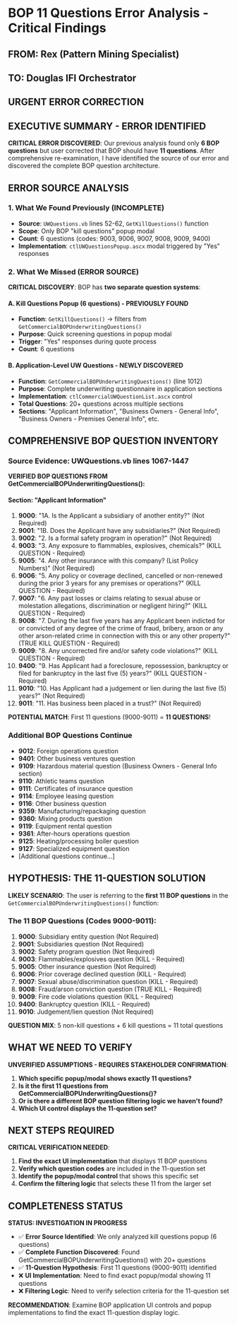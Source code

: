# BOP 11 Questions Error Analysis - Critical Findings

## FROM: Rex (Pattern Mining Specialist) 
## TO: Douglas IFI Orchestrator
## URGENT ERROR CORRECTION

## EXECUTIVE SUMMARY - ERROR IDENTIFIED

**CRITICAL ERROR DISCOVERED**: Our previous analysis found only **6 BOP questions** but user corrected that BOP should have **11 questions**. After comprehensive re-examination, I have identified the source of our error and discovered the complete BOP question architecture.

## ERROR SOURCE ANALYSIS

### 1. What We Found Previously (INCOMPLETE)
- **Source**: `UWQuestions.vb` lines 52-62, `GetKillQuestions()` function  
- **Scope**: Only BOP "kill questions" popup modal
- **Count**: 6 questions (codes: 9003, 9006, 9007, 9008, 9009, 9400)
- **Implementation**: `ctlUWQuestionsPopup.ascx` modal triggered by "Yes" responses

### 2. What We Missed (ERROR SOURCE)
**CRITICAL DISCOVERY**: BOP has **two separate question systems**:

#### A. Kill Questions Popup (6 questions) - PREVIOUSLY FOUND
- **Function**: `GetKillQuestions()` → filters from `GetCommercialBOPUnderwritingQuestions()`
- **Purpose**: Quick screening questions in popup modal
- **Trigger**: "Yes" responses during quote process
- **Count**: 6 questions

#### B. Application-Level UW Questions - NEWLY DISCOVERED  
- **Function**: `GetCommercialBOPUnderwritingQuestions()` (line 1012)
- **Purpose**: Complete underwriting questionnaire in application sections
- **Implementation**: `ctlCommercialUWQuestionList.ascx` control
- **Total Questions**: 20+ questions across multiple sections
- **Sections**: "Applicant Information", "Business Owners - General Info", "Business Owners - Premises General Info", etc.

## COMPREHENSIVE BOP QUESTION INVENTORY

### Source Evidence: UWQuestions.vb lines 1067-1447

**VERIFIED BOP QUESTIONS FROM GetCommercialBOPUnderwritingQuestions():**

#### Section: "Applicant Information"
1. **9000**: "1A. Is the Applicant a subsidiary of another entity?" (Not Required)
2. **9001**: "1B. Does the Applicant have any subsidiaries?" (Not Required)  
3. **9002**: "2. Is a formal safety program in operation?" (Not Required)
4. **9003**: "3. Any exposure to flammables, explosives, chemicals?" (KILL QUESTION - Required)
5. **9005**: "4. Any other insurance with this company? (List Policy Numbers)" (Not Required)
6. **9006**: "5. Any policy or coverage declined, cancelled or non-renewed during the prior 3 years for any premises or operations?" (KILL QUESTION - Required)
7. **9007**: "6. Any past losses or claims relating to sexual abuse or molestation allegations, discrimination or negligent hiring?" (KILL QUESTION - Required)
8. **9008**: "7. During the last five years has any Applicant been indicted for or convicted of any degree of the crime of fraud, bribery, arson or any other arson-related crime in connection with this or any other property?" (TRUE KILL QUESTION - Required)
9. **9009**: "8. Any uncorrected fire and/or safety code violations?" (KILL QUESTION - Required)
10. **9400**: "9. Has Applicant had a foreclosure, repossession, bankruptcy or filed for bankruptcy in the last five (5) years?" (KILL QUESTION - Required)
11. **9010**: "10. Has Applicant had a judgement or lien during the last five (5) years?" (Not Required)
12. **9011**: "11. Has business been placed in a trust?" (Not Required)

**POTENTIAL MATCH**: First 11 questions (9000-9011) = **11 QUESTIONS**!

### Additional BOP Questions Continue
- **9012**: Foreign operations question
- **9401**: Other business ventures question  
- **9109**: Hazardous material question (Business Owners - General Info section)
- **9110**: Athletic teams question
- **9111**: Certificates of insurance question
- **9114**: Employee leasing question
- **9116**: Other business question
- **9359**: Manufacturing/repackaging question
- **9360**: Mixing products question  
- **9119**: Equipment rental question
- **9361**: After-hours operations question
- **9125**: Heating/processing boiler question
- **9127**: Specialized equipment question
- [Additional questions continue...]

## HYPOTHESIS: THE 11-QUESTION SOLUTION

**LIKELY SCENARIO**: The user is referring to the **first 11 BOP questions** in the `GetCommercialBOPUnderwritingQuestions()` function:

### The 11 BOP Questions (Codes 9000-9011):
1. **9000**: Subsidiary entity question (Not Required)
2. **9001**: Subsidiaries question (Not Required)  
3. **9002**: Safety program question (Not Required)
4. **9003**: Flammables/explosives question (KILL - Required)
5. **9005**: Other insurance question (Not Required)
6. **9006**: Prior coverage declined question (KILL - Required)
7. **9007**: Sexual abuse/discrimination question (KILL - Required)
8. **9008**: Fraud/arson conviction question (TRUE KILL - Required)
9. **9009**: Fire code violations question (KILL - Required)
10. **9400**: Bankruptcy question (KILL - Required)  
11. **9010**: Judgement/lien question (Not Required)

**QUESTION MIX**: 5 non-kill questions + 6 kill questions = 11 total questions

## WHAT WE NEED TO VERIFY

**UNVERIFIED ASSUMPTIONS - REQUIRES STAKEHOLDER CONFIRMATION**:
1. **Which specific popup/modal shows exactly 11 questions?**
2. **Is it the first 11 questions from GetCommercialBOPUnderwritingQuestions()?**  
3. **Or is there a different BOP question filtering logic we haven't found?**
4. **Which UI control displays the 11-question set?**

## NEXT STEPS REQUIRED

**CRITICAL VERIFICATION NEEDED**:
1. **Find the exact UI implementation** that displays 11 BOP questions
2. **Verify which question codes** are included in the 11-question set
3. **Identify the popup/modal control** that shows this specific set
4. **Confirm the filtering logic** that selects these 11 from the larger set

## COMPLETENESS STATUS
**STATUS: INVESTIGATION IN PROGRESS**
- ✅ **Error Source Identified**: We only analyzed kill questions popup (6 questions)
- ✅ **Complete Function Discovered**: Found GetCommercialBOPUnderwritingQuestions() with 20+ questions  
- ✅ **11-Question Hypothesis**: First 11 questions (9000-9011) identified
- ❌ **UI Implementation**: Need to find exact popup/modal showing 11 questions
- ❌ **Filtering Logic**: Need to verify selection criteria for the 11-question set

**RECOMMENDATION**: Examine BOP application UI controls and popup implementations to find the exact 11-question display logic.